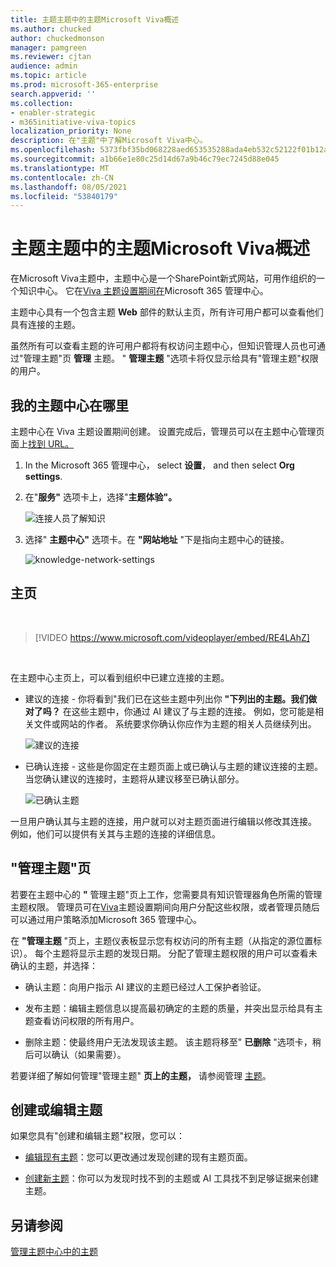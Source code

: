 ```yaml
---
title: 主题主题中的主题Microsoft Viva概述
ms.author: chucked
author: chuckedmonson
manager: pamgreen
ms.reviewer: cjtan
audience: admin
ms.topic: article
ms.prod: microsoft-365-enterprise
search.appverid: ''
ms.collection:
- enabler-strategic
- m365initiative-viva-topics
localization_priority: None
description: 在"主题"中了解Microsoft Viva中心。
ms.openlocfilehash: 5373fbf35bd068228aed653535288ada4eb532c52122f01b12a317d3a98713a1
ms.sourcegitcommit: a1b66e1e80c25d14d67a9b46c79ec7245d88e045
ms.translationtype: MT
ms.contentlocale: zh-CN
ms.lasthandoff: 08/05/2021
ms.locfileid: "53840179"
---
```

# <a name="topic-center-overview-in-microsoft-viva-topics"></a>主题主题中的主题Microsoft Viva概述

在Microsoft Viva主题中，主题中心是一个SharePoint新式网站，可用作组织的一个知识中心。 它在[Viva 主题设置期间在](set-up-topic-experiences.md)Microsoft 365 管理中心。

主题中心具有一个包含主题 **Web** 部件的默认主页，所有许可用户都可以查看他们具有连接的主题。

虽然所有可以查看主题的许可用户都将有权访问主题中心，但知识管理人员也可通过"管理主题"页 **管理** 主题。 " **管理主题** "选项卡将仅显示给具有"管理主题"权限的用户。

## <a name="where-is-my-topic-center"></a>我的主题中心在哪里

主题中心在 Viva 主题设置期间创建。 设置完成后，管理员可以在主题中心管理页面上[找到 URL。](./topic-experiences-administration.md#to-access-topics-management-settings)


1. In the Microsoft 365 管理中心， select **设置**， and then select **Org settings**.
2. 在"**服务"** 选项卡上，选择"**主题体验"。**

    ![连接人员了解知识](../media/admin-org-knowledge-options-completed.png)

3. 选择" **主题中心"** 选项卡。在 **"网站地址** "下是指向主题中心的链接。

    ![knowledge-network-settings](../media/knowledge-network-settings-topic-center.png)

## <a name="home-page"></a>主页

</br>

> [!VIDEO https://www.microsoft.com/videoplayer/embed/RE4LAhZ]

</br>

在主题中心主页上，可以看到组织中已建立连接的主题。

- 建议的连接 - 你将看到"我们已在这些主题中列出你 **"下列出的主题。我们做对了吗？** 在这些主题中，你通过 AI 建议了与主题的连接。 例如，您可能是相关文件或网站的作者。 系统要求你确认你应作为主题的相关人员继续列出。

   ![建议的连接](../media/knowledge-management/my-topics.png)

- 已确认连接 - 这些是你固定在主题页面上或已确认与主题的建议连接的主题。 当您确认建议的连接时，主题将从建议移至已确认部分。

   ![已确认主题](../media/knowledge-management/my-topics-confirmed.png)

一旦用户确认其与主题的连接，用户就可以对主题页面进行编辑以修改其连接。 例如，他们可以提供有关其与主题的连接的详细信息。

## <a name="manage-topics-page"></a>"管理主题"页

若要在主题中心的 **"** 管理主题"页上工作，您需要具有知识管理器角色所需的管理主题权限。 管理员可在[Viva](set-up-topic-experiences.md)主题设置期间向用户分配这些权限，或者管理员随后可以通过用户[](topic-experiences-knowledge-rules.md)策略添加Microsoft 365 管理中心。

在 **"管理主题** "页上，主题仪表板显示您有权访问的所有主题（从指定的源位置标识）。 每个主题将显示主题的发现日期。 分配了管理主题权限的用户可以查看未确认的主题，并选择：

- 确认主题：向用户指示 AI 建议的主题已经过人工保护者验证。

- 发布主题：编辑主题信息以提高最初确定的主题的质量，并突出显示给具有主题查看访问权限的所有用户。

- 删除主题：使最终用户无法发现该主题。 该主题将移至" **已删除** "选项卡，稍后可以确认（如果需要）。

若要详细了解如何管理"管理主题" **页上的主题，** 请参阅管理 [主题](manage-topics.md)。

## <a name="create-or-edit-a-topic"></a>创建或编辑主题

如果您具有"创建和编辑主题"权限，您可以：

- [编辑现有主题](edit-a-topic.md)：您可以更改通过发现创建的现有主题页面。

- [创建新主题](create-a-topic.md)：你可以为发现时找不到的主题或 AI 工具找不到足够证据来创建主题。

## <a name="see-also"></a>另请参阅

[管理主题中心中的主题](manage-topics.md)
